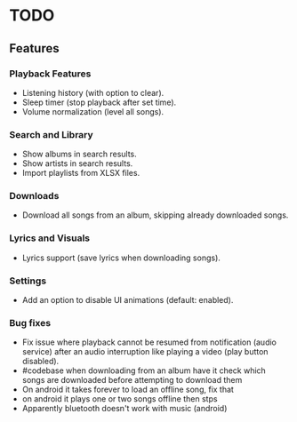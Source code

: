 # TODO

## Features

### Playback Features
- Listening history (with option to clear).
- Sleep timer (stop playback after set time).
- Volume normalization (level all songs).

### Search and Library
- Show albums in search results.
- Show artists in search results.
- Import playlists from XLSX files.

### Downloads
- Download all songs from an album, skipping already downloaded songs.

### Lyrics and Visuals
- Lyrics support (save lyrics when downloading songs).

### Settings
- Add an option to disable UI animations (default: enabled).

### Bug fixes
- Fix issue where playback cannot be resumed from notification (audio service) after an audio interruption like playing a video (play button disabled).
- #codebase when downloading from an album have it check which songs are downloaded before attempting to download them
- On android it takes forever to load an offline song, fix that
- on android it plays one or two songs offline then stps
- Apparently bluetooth doesn't work with music (android)